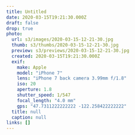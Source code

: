 ```yaml
---
title: Untitled
date: 2020-03-15T19:21:30.000Z
draft: false
drop: true
photo:
  url: s3/images/2020-03-15-12-21-30.jpg
  thumb: s3/thumbs/2020-03-15-12-21-30.jpg
  preview: s3/previews/2020-03-15-12-21-30.jpg
  created: 2020-03-15T19:21:30.000Z
  exif:
    make: Apple
    model: "iPhone 7"
    lens: "iPhone 7 back camera 3.99mm f/1.8"
    iso: 20
    aperture: 1.8
    shutter_speed: 1/547
    focal_length: "4.0 mm"
    gps: "47.7311222222222 -122.258422222222"
  title: null
  caption: null
links: []
---
```

